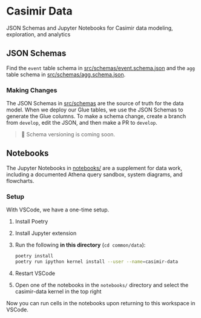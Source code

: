 # Casimir Data

JSON Schemas and Jupyter Notebooks for Casimir data modeling, exploration, and analytics

## JSON Schemas

Find the `event` table schema in [src/schemas/event.schema.json](src/schemas/event.schema.json) and the `agg` table schema in [src/schemas/agg.schema.json](src/schemas/agg.schema.json).

### Making Changes

The JSON Schemas in [src/schemas](src/schemas/) are the source of truth for the data model. When we deploy our Glue tables, we use the JSON Schemas to generate the Glue columns. To make a schema change, create a branch from `develop`, edit the JSON, and then make a PR to `develop`.

> 🚩 Schema versioning is coming soon.

## Notebooks

The Jupyter Notebooks in [notebooks/](notebooks/) are a supplement for data work, including a documented Athena query sandbox, system diagrams, and flowcharts.

### Setup

With VSCode, we have a one-time setup.

1. Install Poetry
2. Install Jupyter extension
3. Run the following **in this directory** (`cd common/data`):

    ```zsh
    poetry install
    poetry run ipython kernel install --user --name=casimir-data
    ```

4. Restart VSCode

5. Open one of the notebooks in the `notebooks/` directory and select the casimir-data kernel in the top right

Now you can run cells in the notebooks upon returning to this workspace in VSCode.
